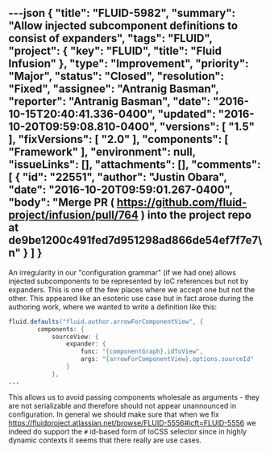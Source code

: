 ---json
{
  "title": "FLUID-5982",
  "summary": "Allow injected subcomponent definitions to consist of expanders",
  "tags": "FLUID",
  "project": {
    "key": "FLUID",
    "title": "Fluid Infusion"
  },
  "type": "Improvement",
  "priority": "Major",
  "status": "Closed",
  "resolution": "Fixed",
  "assignee": "Antranig Basman",
  "reporter": "Antranig Basman",
  "date": "2016-10-15T20:40:41.336-0400",
  "updated": "2016-10-20T09:59:08.810-0400",
  "versions": [
    "1.5"
  ],
  "fixVersions": [
    "2.0"
  ],
  "components": [
    "Framework"
  ],
  "environment": null,
  "issueLinks": [],
  "attachments": [],
  "comments": [
    {
      "id": "22551",
      "author": "Justin Obara",
      "date": "2016-10-20T09:59:01.267-0400",
      "body": "Merge PR ( <https://github.com/fluid-project/infusion/pull/764> ) into the project repo at de9be1200c491fed7d951298ad866de54ef7f7e7\n"
    }
  ]
}
---
An irregularity in our "configuration grammar" (if we had one) allows injected subcomponents to be represented by IoC references but not by expanders. This is one of the few places where we accept one but not the other. This appeared like an esoteric use case but in fact arose during the authoring work, where we wanted to write a definition like this:

```java
fluid.defaults("fluid.author.arrowForComponentView", {
        components: {
            sourceView: {
                expander: {
                    func: "{componentGraph}.idToView",
                    args: "{arrowForComponentView}.options.sourceId"
                }
            },
...
```

This allows us to avoid passing components wholesale as arguments - they are not serializable and therefore should not appear unannounced in configuration. In general we should make sure that when we fix <https://fluidproject.atlassian.net/browse/FLUID-5556#icft=FLUID-5556> we indeed do support the `#` id-based form of IoCSS selector since in highly dynamic contexts it seems that there really are use cases.

        